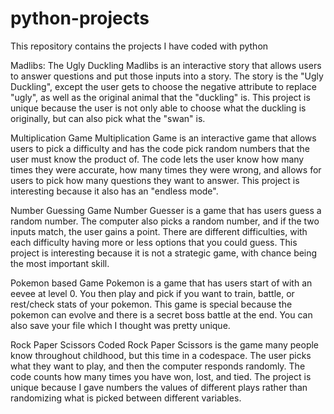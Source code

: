 # python-projects
This repository contains the projects I have coded with python

Madlibs: The Ugly Duckling
Madlibs is an interactive story that allows users to answer questions and put those inputs into a story. The story is the "Ugly Duckling", except the user gets to choose the negative attribute to replace "ugly", as well as the original animal that the "duckling" is. This project is unique because the user is not only able to choose what the duckling is originally, but can also pick what the "swan" is. 

Multiplication Game
Multiplication Game is an interactive game that allows users to pick a difficulty and has the code pick random numbers that the user must know the product of. The code lets the user know how many times they were accurate, how many times they were wrong, and allows for users to pick how many questions they want to answer. This project is interesting because it also has an "endless mode".

Number Guessing Game
Number Guesser is a game that has users guess a random number. The computer also picks a random number, and if the two inputs match, the user gains a point. There are different difficulties, with each difficulty having more or less options that you could guess. This project is interesting because it is not a strategic game, with chance being the most important skill.

Pokemon based Game
Pokemon is a game that has users start of with an eevee at level 0. You then play and pick if you want to train, battle, or rest/check stats of your pokemon. This game is special because the pokemon can evolve and there is a secret boss battle at the end. You can also save your file which I thought was pretty unique.

Rock Paper Scissors Coded
Rock Paper Scissors is the game many people know throughout childhood, but this time in a codespace. The user picks what they want to play, and then the computer responds randomly. The code counts how many times you have won, lost, and tied. The project is unique because I gave numbers the values of different plays rather than randomizing what is picked between different variables.
